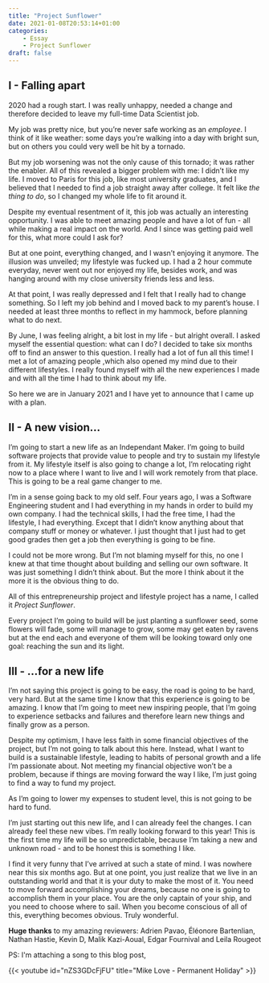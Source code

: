 ```yaml
---
title: "Project Sunflower"
date: 2021-01-08T20:53:14+01:00
categories:
    - Essay
    - Project Sunflower
draft: false
---
```


## I - Falling apart
2020 had a rough start. I was really unhappy, needed a change and therefore decided to leave my full-time Data Scientist job.
 
My job was pretty nice, but you’re never safe working as an *employee*. I think of it like weather: some days you’re walking into a day with bright sun, but on others you could very well be hit by a tornado.

But my job worsening was not the only cause of this tornado; it was rather the enabler. All of this revealed a bigger problem with me: I didn’t like my life. I moved to Paris for this job, like most university graduates, and I believed that I needed to find a job straight away after college. It felt like *the thing to do*, so I changed my whole life to fit around it.

Despite my eventual resentment of it, this job was actually an interesting opportunity. I was able to meet amazing people and have a lot of fun - all while making a real impact on the world. And I since was getting paid well for this, what more could I ask for?

But at one point, everything changed, and I wasn’t enjoying it anymore. The illusion was unveiled; my lifestyle was fucked up. I had a 2 hour commute everyday, never went out nor enjoyed my life, besides work, and was hanging around with my close university friends less and less.

At that point, I was really depressed and I felt that I really had to change something. So I left my job behind and I moved back to my parent’s house. I needed at least three months to reflect  in my hammock, before planning what to do next. 

By June, I was feeling alright, a bit lost in my life - but alright overall. I asked myself the essential question: what can I do? I decided to take six months off to find an answer to this question. I really had a lot of fun all this time! I met a lot of amazing people ,which also opened my mind due to their different lifestyles. I really found myself with all the new experiences I made and with all the time I had to think about my life.

So here we are in January 2021 and I have yet to announce that I came up with a plan.


## II - A new vision...

I’m going to start a new life as an Independant Maker. I’m going to build software projects that provide value to people and try to sustain my lifestyle from it. My lifestyle itself is also going to change a lot, I’m relocating right now to a place where I want to live and I will work remotely from that place. This is going to be a real game changer to me.

I’m in a sense going back to my old self. Four years ago, I was a Software Engineering student and I had everything in my hands in order to build my own company. I had the technical skills, I had the free time, I had the lifestyle, I had everything. Except that I didn’t know anything about that company stuff or money or whatever. I just thought that I just had to get good grades then get a job then everything is going to be fine.

I could not be more wrong. But I’m not blaming myself for this, no one I knew at that time thought about building and selling our own software. It was just something I didn’t think about. But the more I think about it the more it is the obvious thing to do.

All of this entrepreneurship project and lifestyle project has a name, I called it *Project Sunflower*. 

Every project I’m going to build will be just planting a sunflower seed, some flowers will fade, some will manage to grow, some may get eaten by ravens but at the end each and everyone of them will be looking toward only one goal: reaching the sun and its light.

## III - ...for a new life

I’m not saying this project is going to be easy, the road is going to be hard, very hard. But at the same time I know that this experience is going to be amazing. I know that I’m going to meet new inspiring people, that I’m going to experience setbacks and failures and therefore learn new things and finally grow as a person.

Despite my optimism, I have less faith in some financial objectives of the project, but I’m not going to talk about this here. Instead, what I want to build is a sustainable lifestyle, leading to habits of personal growth and a life I’m passionate about. 
Not meeting my financial objective won’t be a problem, because if things are moving forward the way I like, I’m just going to find a way to fund my project.

As I’m going to lower my expenses to student level, this is not going to be hard to fund.

I’m just starting out this new life, and I can already feel the changes. I can already feel these new vibes. I’m really looking forward to this year! This is the first time my life will be so unpredictable, because I’m taking a new and unknown road - and to be honest this is something I like.

I find it very funny that I’ve arrived at such a state of mind. I was nowhere near this six months ago. But at one point, you just realize that we live in an outstanding world and that it is your duty to make the most of it. You need to move forward accomplishing your dreams, because no one is going to accomplish them in your place. You are the only captain of your ship, and you need to choose where to sail. When you become conscious of all of this, everything becomes obvious. Truly wonderful.

**Huge thanks** to my amazing reviewers: Adrien Pavao, Éléonore Bartenlian, Nathan Hastie, Kevin D, Malik Kazi-Aoual, Edgar Fournival and Leila Rougeot


PS: I'm attaching a song to this blog post,

{{< youtube id="nZS3GDcFjFU" title="Mike Love - Permanent Holiday" >}}










